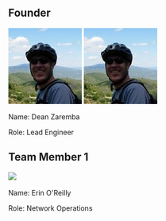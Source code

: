 ## Founder

![](5128_1174414684829_648680_n.jpg)
![](https://github.com/Pythagoras51213/tronsr-template/blob/master/5128_1174414684829_648680_n.jpg)

Name: Dean Zaremba

Role: Lead Engineer

## Team Member 1

![](https://www.dropbox.com/s/81ruije74jlbyjy/image1.jpeg?dl=0)

Name: Erin O'Reilly

Role: Network Operations




